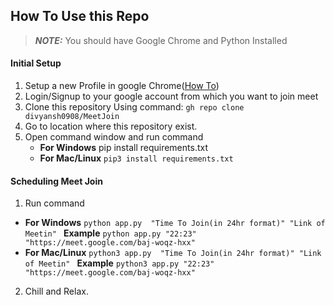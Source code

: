 ## How To Use this Repo

 
> **_NOTE:_**  You should have Google Chrome and Python Installed
#### Initial Setup
 1. Setup a new Profile in google Chrome([How To](https://stackoverflow.com/questions/49270109/how-to-open-a-chrome-profile-through-python))
 2. Login/Signup to your google account from which you want to join meet
 3. Clone this repository Using command:
  `gh repo clone divyansh0908/MeetJoin`
  4. Go to location where this repository exist.
  5. Open command window and run command
	  - **For Windows**
            pip install requirements.txt
     - **For Mac/Linux**
    `pip3 install requirements.txt`
 #### Scheduling Meet Join
 1. Run command 
- **For Windows** 
		  `python app.py  "Time To Join(in 24hr format)" "Link of Meetin" `
		  **Example**
		  `python app.py "22:23" "https://meet.google.com/baj-woqz-hxx"`
 - **For Mac/Linux** 
		  `python3 app.py  "Time To Join(in 24hr format)" "Link of Meetin" `
		  **Example**
		  `python3 app.py "22:23" "https://meet.google.com/baj-woqz-hxx"`

 2.  Chill and Relax.

